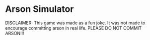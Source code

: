# Arson Simulator

DISCLAIMER:
This game was made as a fun joke. It was
not made to encourage committing arson
in real life.
PLEASE DO NOT COMMIT ARSON!!!

